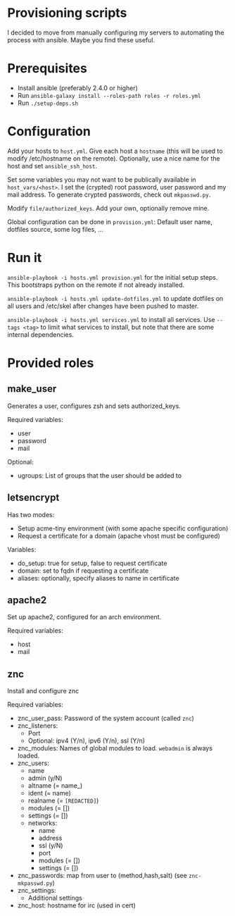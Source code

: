 # Provisioning scripts
I decided to move from manually configuring my servers to automating the process with ansible. Maybe you find these useful.

# Prerequisites
* Install ansible (preferably 2.4.0 or higher)
* Run `ansible-galaxy install --roles-path roles -r roles.yml`
* Run `./setup-deps.sh`

# Configuration
Add your hosts to `host.yml`. Give each host a `hostname` (this will be used to modify /etc/hostname on the remote). Optionally, use a nice name for the host and set `ansible_ssh_host`.

Set some variables you may not want to be publically available in `host_vars/<host>`. I set the (crypted) root password, user password and my mail address. To generate crypted passwords, check out `mkpasswd.py`.

Modify `file/authorized_keys`. Add your own, optionally remove mine.

Global configuration can be done in `provision.yml`: Default user name, dotfiles source, some log files, ...

# Run it
`ansible-playbook -i hosts.yml provision.yml` for the initial setup steps. This bootstraps python on the remote if not already installed.

`ansible-playbook -i hosts.yml update-dotfiles.yml` to update dotfiles on all users and /etc/skel after changes have been pushed to master.

`ansible-playbook -i hosts.yml services.yml` to install all services. Use `--tags <tag>` to limit what services to install, but note that there are some internal dependencies.

# Provided roles
## make_user
Generates a user, configures zsh and sets authorized_keys.

Required variables:
* user
* password
* mail

Optional:
* ugroups: List of groups that the user should be added to

## letsencrypt
Has two modes:
* Setup acme-tiny environment (with some apache specific configuration)
* Request a certificate for a domain (apache vhost must be configured)

Variables:
* do_setup: true for setup, false to request certificate
* domain: set to fqdn if requesting a certificate
* aliases: optionally, specify aliases to name in certificate

## apache2
Set up apache2, configured for an arch environment.

Required variables:
* host
* mail

## znc
Install and configure znc

Required variables:
* znc_user_pass: Password of the system account (called `znc`)
* znc_listeners:
    * Port
    * Optional: ipv4 (Y/n), ipv6 (Y/n), ssl (Y/n)
* znc_modules: Names of global modules to load. `webadmin` is always loaded.
* znc_users:
    * name
    * admin (y/N)
    * altname (= name_)
    * ident (= name)
    * realname (= `[REDACTED]`)
    * modules (= [])
    * settings (= [])
    * networks:
        * name
        * address
        * ssl (y/N)
        * port
        * modules (= [])
        * settings (= [])
* znc_passwords: map from user to (method,hash,salt) (see `znc-mkpasswd.py`)
* znc_settings:
    * Additional settings
* znc_host: hostname for irc (used in cert)
